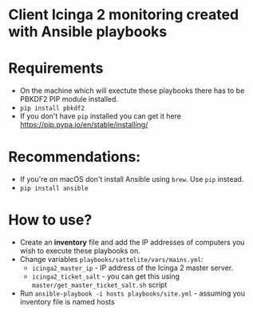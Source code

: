 # Client Icinga 2 monitoring created with Ansible playbooks

# Requirements
- On the machine which will exectute these playbooks there has to be PBKDF2 PIP module installed.
- ```pip install pbkdf2```
- If you don't have ```pip``` installed you can get it here https://pip.pypa.io/en/stable/installing/  

# Recommendations:
- If you're on macOS don't install Ansible using ```brew```. Use ```pip``` instead.
- ```pip install ansible```

# How to use?
- Create an __inventory__ file and add the IP addresses of computers you wish to execute these playbooks on.
- Change variables ```playbooks/sattelite/vars/mains.yml```:
  - ```icinga2_master_ip``` - IP address of the Icinga 2 master server.
  - ```icinga2_ticket_salt``` - you can get this using ```master/get_master_ticket_salt.sh``` script
- Run ```ansible-playbook -i hosts playbooks/site.yml``` - assuming you inventory file is named hosts